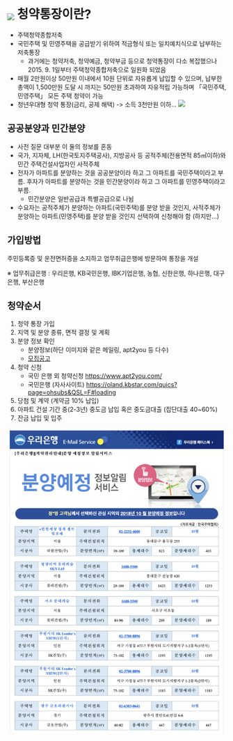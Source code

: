 # <img src="https://twemoji.maxcdn.com/2/72x72/1f306.png" width="30" style="margin-bottom:-4px"> 청약통장이란?

* 주택청약종합저축
* 국민주택 및 민영주택을 공급받기 위하여 적금형식 또는 일치예치식으로 납부하는 저축통장
	* 과거에는 청약저축, 청약예금, 청약부금 등으로 청약통장이 다소 복잡했으나 2015. 9. 1일부터 주택청약종합저축으로 일원화 되었음
* 매월 2만원이상 50만원 이내에서 10원 단위로 자유롭게 납입할 수 있으며, 납부한 총액이 1,500만원 도달 시 까지는 50만원 초과하여 자유적립 가능하며 「국민주택, 민영주택」 모든 주택 청약이 가능
* 청년우대형 청약 통장(금리, 공제 해택) -> 소득 3천만원 이하... <img src="https://twemoji.maxcdn.com/2/72x72/1f605.png" width="20">

## 공공분양과 민간분양
* 사전 질문 대부분 이 둘의 정보를 혼동
* 국가, 지자체, LH(한국토지주택공사), 지방공사 등 공적주체(전용면적 85㎡이하)와 민간 주택건설사업자인 사적주체
* 전자가 아파트를 분양하는 것을 공공분양이라 하고 그 아파트를 국민주택이라고 부름. 후자가 아파트를 분양하는 것을 민간분양이라 하고 그 아파트를 민영주택이라고 부름. 
	* 민간분양은 일반공급과 특별공급으로 나뉨
* 수요자는 공적주체가 분양하는 아파트(국민주택)를 분양 받을 것인지, 사적주체가 분양하는 아파트(민영주택)를 분양 받을 것인지 선택하여 신청해야 함 (하지만...)

## 가입방법
주민등록증 및 운전면허증을 소지하고 업무취급은행에 방문하여 통장을 개설

※ 업무취급은행 : 우리은행, KB국민은행, IBK기업은행, 농협, 신한은행, 하나은행, 대구은행, 부산은행

## 청약순서

1. 청약 통장 가입
2. 지역 및 분양 종류, 면적 결정 및 계획
3. 분양 정보 확인 
	* 분양정보(하단 이미지와 같은 메일링, apt2you 등 다수)
	* [모집공고](https://oss.navercorp.com/ChungDaeYoung/myapt/files/80150/sample.pdf)
4. 청약 신청
	* 국민 은행 외 청약신청 https://www.apt2you.com/
	* 국민은행 (자사사이트) https://oland.kbstar.com/quics?page=ohsubs&QSL=F#loading
5. 당첨 및 계약 (계약금 10% 납입)
6. 아파트 건설 기간 중(2-3년) 중도금 납입 혹은 중도금대출 (집단대출 40~60%)
7. 잔금 납입 및 입주

<img src="/assets/images/24.png">